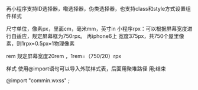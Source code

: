 再小程序支持ID选择器，嘞选择器，伪类选择器，也支持class和style方式设置组件样式

尺寸单位，像素px，里面cm，毫米mm，英寸in
小程序rpx：可以根据屏幕宽度进行自适应，规定屏幕框为750rpx。
再iphone6上 宽度375px，共750个屋里像素，则1rpx=0.5px=1物理像素

rem 规定屏幕宽度20rem ，1rem=（750/20）rpx

样式 使用@import语句可以导入外联样式表，后面用聚堆路径 用;结束

@import "commin.wxss" ;

